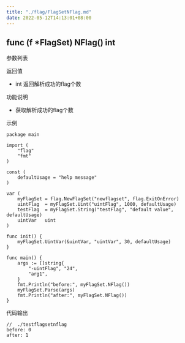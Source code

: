 ```yaml
---
title: "./flag/FlagSetNFlag.md"
date: 2022-05-12T14:13:01+08:00
---
```

## func (f *FlagSet) NFlag() int

参数列表

返回值
- int 返回解析成功的flag个数

功能说明
- 获取解析成功的flag个数

示例
        
    package main
    
    import (
    	"flag"
    	"fmt"
    )
    
    const (
    	defaultUsage = "help message"
    )
    
    var (
    	myFlagSet = flag.NewFlagSet("newflagset", flag.ExitOnError)
    	uintFlag  = myFlagSet.Uint("uintFlag", 1000, defaultUsage)
    	testFlag  = myFlagSet.String("testFlag", "default value", defaultUsage)
    	uintVar   uint
    )

    func init() {
    	myFlagSet.UintVar(&uintVar, "uintVar", 30, defaultUsage)
    }
    
    func main() {
    	args := []string{
    		"-uintFlag", "24",
    		"arg1",
    	}
    	fmt.Println("before:", myFlagSet.NFlag())
    	myFlagSet.Parse(args)
    	fmt.Println("after:", myFlagSet.NFlag())
    }

代码输出
        
    //  ./testflagsetnflag                          
    before: 0
    after: 1
